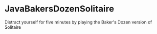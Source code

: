 # JavaBakersDozenSolitaire
Distract yourself for five minutes by playing the Baker's Dozen version of Solitaire
